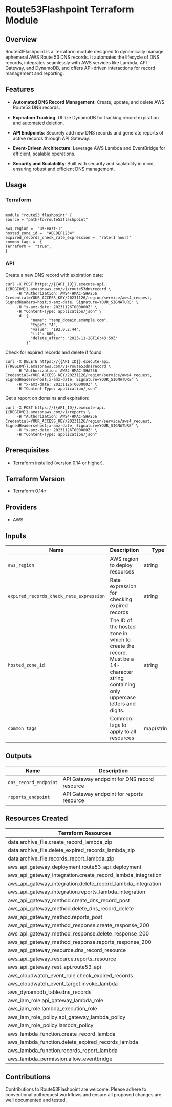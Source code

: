 # Route53Flashpoint Terraform Module

## Overview

Route53Flashpoint is a Terraform module designed to dynamically manage ephemeral AWS Route 53 DNS records. It automates the lifecycle of DNS records, integrates seamlessly with AWS services like Lambda, API Gateway, and DynamoDB, and offers API-driven interactions for record management and reporting.

## Features

- **Automated DNS Record Management**: Create, update, and delete AWS Route53 DNS records.

- **Expiration Tracking**: Utilize DynamoDB for tracking record expiration and automated deletion.

- **API Endpoints**: Securely add new DNS records and generate reports of active records through API Gateway.

- **Event-Driven Architecture**: Leverage AWS Lambda and EventBridge for efficient, scalable operations.

- **Security and Scalability**: Built with security and scalability in mind, ensuring robust and efficient DNS management.

## Usage

### Terraform

```hcl

module "route53_flashpoint" {
source = "path/to/route53flashpoint"

aws_region =  "us-east-1"
hosted_zone_id =  "ABCDEF1234"
expired_records_check_rate_expression =  "rate(1 hour)"
common_tags =  {
Terraform =  "true",
}

```

### API

Create a new DNS record with expiration date:

```
curl -X POST https://{{API_ID}}.execute-api.{{REGION}}.amazonaws.com/v1/route53dnsrecord \
     -H "Authorization: AWS4-HMAC-SHA256 Credential=YOUR_ACCESS_KEY/20231126/region/service/aws4_request, SignedHeaders=host;x-amz-date, Signature=YOUR_SIGNATURE" \
     -H "x-amz-date: 20231126T000000Z" \
     -H "Content-Type: application/json" \
     -d '{
           "name": "temp_domain.example.com",
           "type": "A",
           "value": "192.0.2.44",
           "ttl": 600,
           "delete_after": "2023-11-28T16:43:59Z"
         }'

```

Check for expired records and delete if found:

```
curl -X DELETE https://{{API_ID}}.execute-api.{{REGION}}.amazonaws.com/v1/route53dnsrecord \
     -H "Authorization: AWS4-HMAC-SHA256 Credential=YOUR_ACCESS_KEY/20231126/region/service/aws4_request, SignedHeaders=host;x-amz-date, Signature=YOUR_SIGNATURE" \
     -H "x-amz-date: 20231126T000000Z" \
     -H "Content-Type: application/json"
```

Get a report on domains and expiration:

```
curl -X POST https://{{API_ID}}.execute-api.{{REGION}}.amazonaws.com/v1/reports \
     -H "Authorization: AWS4-HMAC-SHA256 Credential=YOUR_ACCESS_KEY/20231126/region/service/aws4_request, SignedHeaders=host;x-amz-date, Signature=YOUR_SIGNATURE" \
     -H "x-amz-date: 20231126T000000Z" \
     -H "Content-Type: application/json"
```

## Prerequisites

- Terraform installed (version 0.14 or higher).

## Terraform Version

- Terraform 0.14+

## Providers

- AWS

## Inputs

| Name                                    | Description                                                                                                                          | Type        | Default               | Required |
| --------------------------------------- | ------------------------------------------------------------------------------------------------------------------------------------ | ----------- | --------------------- | :------: |
| `aws_region`                            | AWS region to deploy resources                                                                                                       | string      | "us-east-1"           |    no    |
| `expired_records_check_rate_expression` | Rate expression for checking expired records                                                                                         | string      | "rate(1 hour)"        |    no    |
| `hosted_zone_id`                        | The ID of the hosted zone in which to create the record. Must be a 14-character string containing only uppercase letters and digits. | string      | -                     |   yes    |
| `common_tags`                           | Common tags to apply to all resources                                                                                                | map(string) | {"Terraform": "true"} |    no    |

## Outputs

| Name                  | Description                                  |
| --------------------- | -------------------------------------------- |
| `dns_record_endpoint` | API Gateway endpoint for DNS record resource |
| `reports_endpoint`    | API Gateway endpoint for reports resource    |

## Resources Created

| Terraform Resources                                          |
| ------------------------------------------------------------ |
| data.archive_file.create_record_lambda_zip                   |
| data.archive_file.delete_expired_records_lambda_zip          |
| data.archive_file.records_report_lambda_zip                  |
| aws_api_gateway_deployment.route53_api_deployment            |
| aws_api_gateway_integration.create_record_lambda_integration |
| aws_api_gateway_integration.delete_record_lambda_integration |
| aws_api_gateway_integration.reports_lambda_integration       |
| aws_api_gateway_method.create_dns_record_post                |
| aws_api_gateway_method.delete_dns_record_delete              |
| aws_api_gateway_method.reports_post                          |
| aws_api_gateway_method_response.create_response_200          |
| aws_api_gateway_method_response.delete_response_200          |
| aws_api_gateway_method_response.reports_response_200         |
| aws_api_gateway_resource.dns_record_resource                 |
| aws_api_gateway_resource.reports_resource                    |
| aws_api_gateway_rest_api.route53_api                         |
| aws_cloudwatch_event_rule.check_expired_records              |
| aws_cloudwatch_event_target.invoke_lambda                    |
| aws_dynamodb_table.dns_records                               |
| aws_iam_role.api_gateway_lambda_role                         |
| aws_iam_role.lambda_execution_role                           |
| aws_iam_role_policy.api_gateway_lambda_policy                |
| aws_iam_role_policy.lambda_policy                            |
| aws_lambda_function.create_record_lambda                     |
| aws_lambda_function.delete_expired_records_lambda            |
| aws_lambda_function.records_report_lambda                    |
| aws_lambda_permission.allow_eventbridge                      |

## Contributions

Contributions to Route53Flashpoint are welcome. Please adhere to conventional pull request workflows and ensure all proposed changes are well documented and tested.

